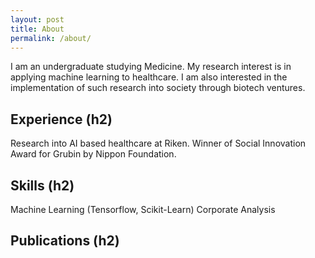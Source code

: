 ```yaml
---
layout: post
title: About
permalink: /about/
---
```


I am an undergraduate studying Medicine. My research interest is in applying machine learning to healthcare. I am also interested in the implementation of such research into society through biotech ventures. 

## Experience (h2)

Research into AI based healthcare at Riken.
Winner of Social Innovation Award for Grubin by Nippon Foundation.

## Skills (h2)

Machine Learning (Tensorflow, Scikit-Learn)
Corporate Analysis

## Publications (h2)
